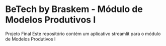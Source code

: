 # BeTech by Braskem - Módulo de Modelos Produtivos I
Projeto Final
Este repositório contém um aplicativo streamlit para o módulo de Modelos Produtivos I
